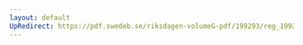 ```yaml
---
layout: default
UpRedirect: https://pdf.swedeb.se/riksdagen-volumeG-pdf/199293/reg_199293/reg_199293_0351.pdf
---
```

